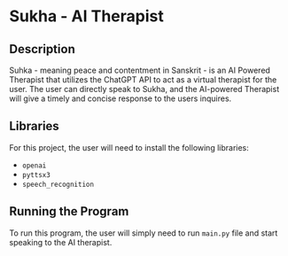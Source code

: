 # Sukha - AI Therapist



## Description
Suhka - meaning peace and contentment in Sanskrit - is an AI Powered Therapist that utilizes the ChatGPT API to act as a virtual therapist for the user. The user can directly speak to Sukha, and the AI-powered Therapist will give a timely and concise response to the users inquires. 


## Libraries

For this project, the user will need to install the following libraries:

* ``openai``
* ```pyttsx3```
* ```speech_recognition```

## Running the Program

To run this program, the user will simply need to run `main.py` file and start speaking to the AI therapist.



